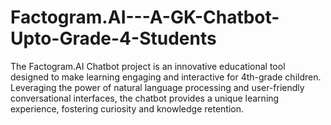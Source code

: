 # Factogram.AI---A-GK-Chatbot-Upto-Grade-4-Students
The Factogram.AI Chatbot project is an innovative educational tool designed to make learning engaging and interactive for 4th-grade children. Leveraging the power of natural language processing and user-friendly conversational interfaces, the chatbot provides a unique learning experience, fostering curiosity and knowledge retention.

